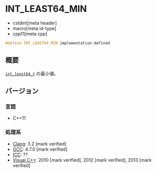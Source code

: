 # INT_LEAST64_MIN
* cstdint[meta header]
* macro[meta id-type]
* cpp11[meta cpp]

```cpp
#define INT_LEAST64_MIN implementation-defined
```

## 概要
[`int_least64_t`](int_least64_t.md) の最小値。

## バージョン
### 言語
- C++11

### 処理系
- [Clang](/implementation.md#clang): 3.2 [mark verified]
- [GCC](/implementation.md#gcc): 4.7.0 [mark verified]
- [ICC](/implementation.md#icc): ??
- [Visual C++](/implementation.md#visual_cpp): 2010 [mark verified], 2012 [mark verified], 2013 [mark verified]
